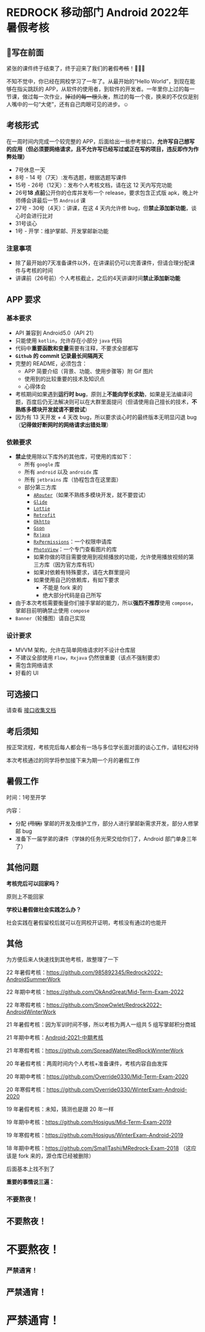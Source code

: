 # REDROCK 移动部门 Android 2022年暑假考核

## 📝写在前面

紧张的课件终于结束了，终于迎来了我们的暑假~~考核~~！👏👏👏

不知不觉中，你已经在网校学习了一年了。从最开始的“Hello World”，到现在能够在指尖跳跃的 APP，从软件的使用者，到软件的开发者。一年里你上过的每一节课，做过每一次作业，~~掉过的每一根头发~~，熬过的每一个夜，换来的不仅仅是别人嘴中的一句“大佬”，还有自己肉眼可见的进步。☺️

## 考核形式

在一周时间内完成一个较完整的 APP，后面给出一些参考接口，**允许写自己想写的应用（但必须要网络请求，且不允许写已经写过或正在写的项目，违反即作为作弊处理）**

- 7号休息一天
- 8号 - 14 号（7天）:发布选题，根据选题写课件
- 15号 - 26号（12天）：发布个人考核文档，请在这 12 天内写完功能
- 26号**18 点前**公开你的仓库并发布一个 release，要求包含正式版 apk，晚上叶师傅会讲最后一节 `Android` 课
- 27号 - 30号（4天）：讲课，在这 4 天内允许修 bug，但**禁止添加新功能**，谈心时会进行比对
- 31号谈心
- 1号 - 开学：维护掌邮、开发掌邮新功能

### 注意事项

- 除了最开始的7天准备课件以外，在讲课前仍可以完善课件，但请合理分配课件与考核的时间
- 讲课前（26号前）个人考核截止，之后的4天讲课时间**禁止添加新功能**

## APP 要求

### 基本要求

- API 兼容到 Android5.0（API 21）
- 只能使用 `kotlin`，允许存在小部分 `java` 代码
- 代码中**重要函数和变量**需要有注释，不要求全部都写
- **`Github` 的 commit 记录最长间隔两天**
- 完整的 README，必须包含：
  - APP 简要介绍（背景、功能、使用步骤等）附 Gif 图片
  - 使用到的比较重要的技术及知识点
  - 心得体会
- 考核期间如果遇到**运行时 bug**，原则上**不能向学长求助**，如果是无法编译问题，百度后仍无法解决则可以在大群里面提问（但请使用自己擅长的技术，**不熟练多模块开发就请不要尝试**）
- 因为有 13 天开发 + 4 天改 bug，所以要求谈心时的最终版本无明显闪退 bug（**记得做好断网时的网络请求出错处理**）

### 依赖要求

- **禁止**使用除以下库外的其他库，可使用的库如下：
  - 所有 `google` 库
  - 所有 `android` 以及 `androidx` 库
  - 所有 `jetbrains` 库（协程包含在这里面）
  - 部分第三方库
    - [`ARouter`](https://github.com/alibaba/ARouter)（如果不熟练多模块开发，就不要尝试）
    - [`Glide`](https://github.com/bumptech/glide)
    - [`Lottie`](https://lottiefiles.com/blog/working-with-lottie/getting-started-with-lottie-animations-in-android-app)
    - [`Retrofit`](https://github.com/square/retrofit)
    - [`Okhttp`](https://github.com/square/okhttp)
    - [`Gson`](https://github.com/google/gson)
    - [`Rxjava`](https://github.com/ReactiveX/RxJava)
    - [`RxPermissions`](https://github.com/tbruyelle/RxPermissions)：一个权限申请库
    - [`PhotoView`](https://github.com/Baseflow/PhotoView)：一个专门查看图片的库
    - 如果你做的项目需要使用到视频播放的功能，允许使用播放视频的第三方库（因为官方库有坑）
    - 如果对依赖有特殊要求，请在大群里提问
    - 如果使用自己的依赖库，有如下要求
      - 不能是 fork 来的
      - 绝大部分代码是自己所写
- 由于本次考核需要衡量你们接手掌邮的能力，所以**强烈不推荐**使用 `compose`，掌邮目前明确禁止使用 `compose`
- `Banner`（轮播图）请自己实现

### 设计要求

- MVVM 架构，允许在简单网络请求时不设计仓库层
- 不建议全部使用 `Flow`，`Rxjava` 仍然很重要（该点不强制要求）
- 需包含网络请求
- 好看的 UI



## 可选接口

请查看 [接口收集文档](./接口收集文档.md)



## 考后须知

按正常流程，考核完后每人都会有一场与多位学长面对面的谈心工作，请轻松对待

本次考核通过的同学将参加接下来为期一个月的暑假工作



## 暑假工作

时间：1号至开学

内容：

- 分配 ~~(甩锅)~~ 掌邮的开发及维护工作，部分人进行掌邮新需求开发，部分人修掌邮 bug
- 准备下一届学弟的课件（学妹的任务光荣交给你们了，Android 部门单身三年了）



## 其他问题

**考核完后可以回家吗？**

原则上不能回家

**学校让暑假做社会实践怎么办？**

社会实践在暑假留校后就可以在网校开证明，考核没有通过的也能开



## 其他

为方便后来人快速找到其他考核，故整理了一下

22 年暑假考核：https://github.com/985892345/Redrock2022-AndroidSummerWork

22 年期中考核：https://github.com/OkAndGreat/Mid-Term-Exam-2022

22 年寒假考核：https://github.com/SnowOwlet/Redrock2022-AndroidWinterWork

21 年暑假考核：因为军训时间不够，所以考核为两人一组共 5 组写掌邮积分商城

21 年期中考核：[Android-2021-中期考核](./其他届的考核/Android-2021-中期考核.pdf)

21 年寒假考核：https://github.com/SpreadWater/RedRockWinnterWork

20 年暑假考核：两周时间内个人考核+准备课件，考核内容自由发挥

20 年期中考核：https://github.com/Override0330/Mid-Term-Exam-2020

20 年寒假考核：https://github.com/Override0330/WinterExam-Android-2020

19 年暑假考核：未知，猜测也是跟 20 年一样

19 年期中考核：https://github.com/Hosigus/Mid-Term-Exam-2019

19 年寒假考核：https://github.com/Hosigus/WinterExam-Android-2019

18 年期中考核：https://github.com/SmallTashi/MRedrock-Exam-2018 （这应该是 fork 来的，源仓库已经被删除）

后面基本上找不到了



**重要的事情说三遍：**

### 不要熬夜！

## 不要熬夜！

# 不要熬夜！

### 严禁通宵！

## 严禁通宵！

# 严禁通宵！

